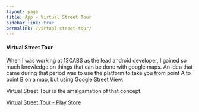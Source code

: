 ```yaml
---
layout: page
title: App - Virtual Street Tour
sidebar_link: true
permalink: /virtual-street-tour/
---
```

#### Virtual Street Tour

When I was working at 13CABS as the lead android developer, I gained so much knowledge on things that can be done with google maps. An idea that came during that period was to use the platform to take you from point A to point B on a map, but using Google Street View. 

Virtual Street Tour is the amalgamation of that concept.

[Virtual Street Tour - Play Store](https://play.google.com/store/apps/details?id=joucestudio.com.tourthestreets&hl=en) 
